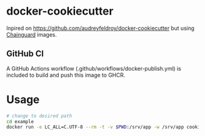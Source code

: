 # docker-cookiecutter

Inpired on https://github.com/audreyfeldroy/docker-cookiecutter but using [Chainguard](https://www.chainguard.dev) images.

## GitHub CI
A GitHub Actions workflow (.github/workflows/docker-publish.yml) is included to build and push this image to GHCR.

# Usage

``` bash
# change to desired path
cd example
docker run -e LC_ALL=C.UTF-8 --rm -t -v $PWD:/srv/app -w /srv/app cookiecutter -v gh:audreyfeldroy/cookiecutter-pypackage --no-input --config-file val.yaml
```
